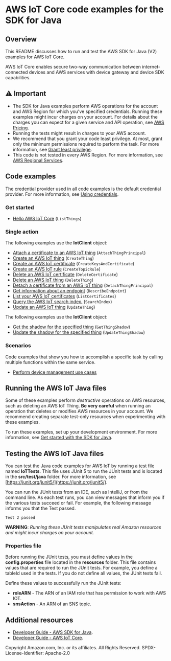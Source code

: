 # AWS IoT Core code examples for the SDK for Java

## Overview
This README discusses how to run and test the AWS SDK for Java (V2) examples for AWS IoT Core.

AWS IoT Core enables secure two-way communication between internet-connected devices and AWS services with device gateway and device SDK capabilities.

## ⚠️ Important
* The SDK for Java examples perform AWS operations for the account and AWS Region for which you've specified credentials. Running these examples might incur charges on your account. For details about the charges you can expect for a given service and API operation, see [AWS Pricing](https://aws.amazon.com/pricing/).
* Running the tests might result in charges to your AWS account.
* We recommend that you grant your code least privilege. At most, grant only the minimum permissions required to perform the task. For more information, see [Grant least privilege](https://docs.aws.amazon.com/IAM/latest/UserGuide/best-practices.html#grant-least-privilege). 
* This code is not tested in every AWS Region. For more information, see [AWS Regional Services](https://aws.amazon.com/about-aws/global-infrastructure/regional-product-services).

## Code examples

The credential provider used in all code examples is the default credential provider. For more information, see [Using credentials](https://docs.aws.amazon.com/sdk-for-java/latest/developer-guide/credentials.html).

### Get started

- [Hello AWS IoT Core](src/main/java/com/example/iot/HelloIoT.java) (`ListThings`)


### Single action

The following examples use the **IotClient** object:

- [Attach a certificate to an AWS IoT thing](https://github.com/awsdocs/aws-doc-sdk-examples/blob/main/javav2/example_code/iot/src/main/java/com/example/iot/IotScenario.java) (`AttachThingPrincipal`)
- [Create an AWS IoT thing](https://github.com/awsdocs/aws-doc-sdk-examples/blob/main/javav2/example_code/iot/src/main/java/com/example/iot/IotScenario.java) (`CreateThing`)
- [Create an AWS IoT certificate](https://github.com/awsdocs/aws-doc-sdk-examples/blob/main/javav2/example_code/iot/src/main/java/com/example/iot/IotScenario.java) (`CreateKeysAndCertificate`)
- [Create an AWS IoT rule](https://github.com/awsdocs/aws-doc-sdk-examples/blob/main/javav2/example_code/iot/src/main/java/com/example/iot/IotScenario.java) (`CreateTopicRule`)
- [Delete an AWS IoT certificate](https://github.com/awsdocs/aws-doc-sdk-examples/blob/main/javav2/example_code/iot/src/main/java/com/example/iot/IotScenario.java) (`DeleteCertificate`)
- [Delete an AWS IoT thing](https://github.com/awsdocs/aws-doc-sdk-examples/blob/main/javav2/example_code/iot/src/main/java/com/example/iot/IotScenario.java) (`DeleteThing`)
- [Detach a certificate from an AWS IoT thing](https://github.com/awsdocs/aws-doc-sdk-examples/blob/main/javav2/example_code/iot/src/main/java/com/example/iot/IotScenario.java) (`DetachThingPrincipal`)
- [Get information about an endpoint](https://github.com/awsdocs/aws-doc-sdk-examples/blob/main/javav2/example_code/iot/src/main/java/com/example/iot/IotScenario.java) (`DescribeEndpoint`)
- [List your AWS IoT certificates](https://github.com/awsdocs/aws-doc-sdk-examples/blob/main/javav2/example_code/iot/src/main/java/com/example/iot/IotScenario.java) (`ListCertificates`)
- [Query the AWS IoT search index.](https://github.com/awsdocs/aws-doc-sdk-examples/blob/main/javav2/example_code/iot/src/main/java/com/example/iot/IotScenario.java) (`SearchIndex`)
- [Update an AWS IoT thing](https://github.com/awsdocs/aws-doc-sdk-examples/blob/main/javav2/example_code/iot/src/main/java/com/example/iot/IotScenario.java) (`UpdateThing`)


The following examples use the **IotClient** object:

- [Get the shadow for the specified thing](https://github.com/awsdocs/aws-doc-sdk-examples/blob/main/javav2/example_code/iot/src/main/java/com/example/iot/IotScenario.java) (`GetThingShadow`)
- [Update the shadow for the specified thing](https://github.com/awsdocs/aws-doc-sdk-examples/blob/main/javav2/example_code/iot/src/main/java/com/example/iot/IotScenario.java) (`UpdateThingShadow`)

### Scenarios

Code examples that show you how to accomplish a specific task by calling multiple
functions within the same service.

* [Perform device management use cases ](src/main/java/com/example/iot/IotScenario.java) 

## Running the AWS IoT Java files

Some of these examples perform *destructive* operations on AWS resources, such as deleting an AWS IoT Thing. **Be very careful** when running an operation that deletes or modifies AWS resources in your account. We recommend creating separate test-only resources when experimenting with these examples.

To run these examples, set up your development environment. For more information, 
see [Get started with the SDK for Java](https://docs.aws.amazon.com/sdk-for-java/latest/developer-guide/setup.html). 


 ## Testing the AWS IoT Java files

You can test the Java code examples for AWS IoT by running a test file named **IoTTests**. This file uses JUnit 5 to run the JUnit tests and is located in the **src/test/java** folder. For more information, see [https://junit.org/junit5/](https://junit.org/junit5/).

You can run the JUnit tests from an IDE, such as IntelliJ, or from the command line. As each test runs, you can view messages that inform you if the various tests succeed or fail. For example, the following message informs you that the Test passed.

	Test 2 passed

**WARNING**: _Running these JUnit tests manipulates real Amazon resources and might incur charges on your account._

 ### Properties file
Before running the JUnit tests, you must define values in the **config.properties** file located in the **resources** folder. This file contains values that are required to run the JUnit tests. For example, you define a tableId used in the tests. If you do not define all values, the JUnit tests fail.

Define these values to successfully run the JUnit tests:

- **roleARN** - The ARN of an IAM role that has permission to work with AWS IOT.
- **snsAction**  - An ARN of an SNS topic.

## Additional resources
* [Developer Guide - AWS SDK for Java](https://docs.aws.amazon.com/sdk-for-java/latest/developer-guide/home.html).
* [Developer Guide - AWS IoT Core](https://docs.aws.amazon.com/iot/latest/developerguide/iot-gs.html).

Copyright Amazon.com, Inc. or its affiliates. All Rights Reserved. SPDX-License-Identifier: Apache-2.0